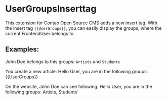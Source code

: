 UserGroupsInserttag
===================

This extension for Contao Open Source CMS adds a new insert tag.
With the insert tag `{{UserGroups}}`, you can easily display the groups, where the current FrontendUser belongs to.

Examples:
---------

John Doe belongs to this groups: `Artists` and `Students`


You create a new article:
    Hello User, 
    you are in the following groups: {{UserGroups}}

On the website, John Doe can see following:
    Hello User, 
    you are in the following groups: Artists, Students`
